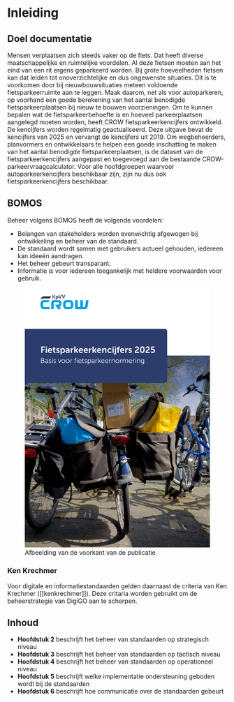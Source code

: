 # Inleiding

## Doel documentatie
Mensen verplaatsen zich steeds vaker op de fiets. Dat heeft diverse maatschappelijke en ruimtelijke
voordelen. Al deze fietsen moeten aan het eind van een rit ergens geparkeerd worden. Bij grote hoeveelheden
fietsen kan dat leiden tot onoverzichtelijke en dus ongewenste situaties. Dit is te voorkomen door
bij nieuwbouwsituaties meteen voldoende fietsparkeerruimte aan te leggen. Maak daarom, net als voor
autoparkeren, op voorhand een goede berekening van het aantal benodigde fietsparkeerplaatsen bij nieuw
te bouwen voorzieningen.
Om te kunnen bepalen wat de fietsparkeerbehoefte is en hoeveel parkeerplaatsen aangelegd moeten
worden, heeft CROW fietsparkeerkencijfers ontwikkeld. De kencijfers worden regelmatig geactualiseerd.
Deze uitgave bevat de kencijfers van 2025 en vervangt de kencijfers uit 2019.
Om wegbeheerders, planvormers en ontwikkelaars te helpen een goede inschatting te maken van het
aantal benodigde fietsparkeerplaatsen, is de dataset van de fietsparkeerkencijfers aangepast en toegevoegd
aan de bestaande CROW-parkeervraagcalculator. Voor alle hoofdgroepen waarvoor autoparkeerkencijfers
beschikbaar zijn, zijn nu dus ook fietsparkeerkencijfers beschikbaar.

## BOMOS
Beheer volgens BOMOS heeft de volgende voordelen:

* Belangen van stakeholders worden evenwichtig afgewogen bij ontwikkeling en beheer van de standaard.
* De standaard wordt samen met gebruikers actueel gehouden, iedereen kan ideeën aandragen.
* Het beheer gebeurt transparant.
* Informatie is voor iedereen toegankelijk met heldere voorwaarden voor gebruik.

<figure id="figure">
  <img src="../images/Voorkant-Fietsparkeerkencijfers.png" alt="Afbeelding van de voorkant van de publicatie" />
  <figcaption>Afbeelding van de voorkant van de publicatie</figcaption>
</figure>

### Ken Krechmer
Voor digitale en informatiestandaarden gelden daarnaast de criteria van Ken Krechmer ([[kenkrechmer]]). Deze critaria worden gebruikt om de beheerstrategie van DigiGO aan te scherpen.




## Inhoud
* **Hoofdstuk 2** beschrijft het beheer van standaarden op strategisch niveau
* **Hoofdstuk 3** beschrijft het beheer van standaarden op tactisch niveau
* **Hoofdstuk 4** beschrijft het beheer van standaarden op operationeel niveau
* **Hoofdstuk 5** beschrijft welke implementatie ondersteuning geboden wordt bij de standaarden 
* **Hoofdstuk 6** beschrijft hoe communicatie over de standaarden gebeurt